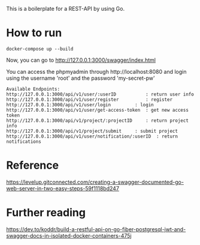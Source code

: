 This is a boilerplate for a REST-API by using Go.

# How to run

```
docker-compose up --build
```

Now, you can go to http://127.0.0.1:3000/swagger/index.html

You can access the phpmyadmin through http://localhost:8080 
and login using the username 'root' and the password 'my-secret-pw'

```
Available Endpoints:
http://127.0.0.1:3000/api/v1/user/:userID			: return user info
http://127.0.0.1:3000/api/v1/user/register			: register
http://127.0.0.1:3000/api/v1/user/login			: login
http://127.0.0.1:3000/api/v1/user/get-access-token  : get new access token
http://127.0.0.1:3000/api/v1/project/:projectID		: return project info
http://127.0.0.1:3000/api/v1/project/submit		: submit project
http://127.0.0.1:3000/api/v1/user/notification/:userID	: return notifications
```

# Reference
https://levelup.gitconnected.com/creating-a-swagger-documented-go-web-server-in-two-easy-steps-59f1118bd247

# Further reading
https://dev.to/koddr/build-a-restful-api-on-go-fiber-postgresql-jwt-and-swagger-docs-in-isolated-docker-containers-475j
